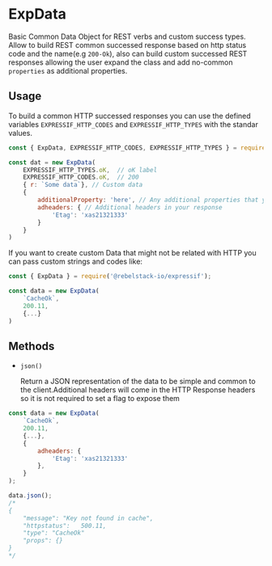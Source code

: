 # ExpData

Basic Common Data Object for REST verbs and custom success types. Allow to build REST common successed response based on http status code and the name(e.g  `200-Ok`), also can build custom successed REST responses allowing the user expand the class and add no-common `properties` as additional properties. 

## Usage

To build a common HTTP successed responses you can use the defined variables `EXPRESSIF_HTTP_CODES` and `EXPRESSIF_HTTP_TYPES` with the standar values.

```javascript
const { ExpData, EXPRESSIF_HTTP_CODES, EXPRESSIF_HTTP_TYPES } = require('@rebelstack-io/expressif');

const dat = new ExpData(
	EXPRESSIF_HTTP_TYPES.oK,  // oK label
	EXPRESSIF_HTTP_CODES.oK,  // 200
	{ r: `Some data`}, // Custom data
	{ 
		additionalProperty: 'here', // Any additional properties that you want in your respone
		adheaders: { // Additional headers in your response
			'Etag': 'xas21321333'
		}
	} 
)
```

If you want to create custom Data that might not be related with HTTP you can pass custom strings and codes like:

```javascript
const { ExpData } = require('@rebelstack-io/expressif');

const data = new ExpData(
	`CacheOk`,
	200.11,
	{...}
)
```

## Methods

- `json()`

	Return a JSON representation of the data to be simple and common to the client.Additional headers will come in the HTTP Response headers so it is not required to set a flag to expose them

```javascript
const data = new ExpData(
	`CacheOk`,
	200.11,
	{...},
	{
		adheaders: {
			'Etag': 'xas21321333'
		},
	}
);

data.json();
/*
{ 
	"message": "Key not found in cache",
	"httpstatus": 	500.11,
	"type": "CacheOk"
	"props": {}
}
*/
```
